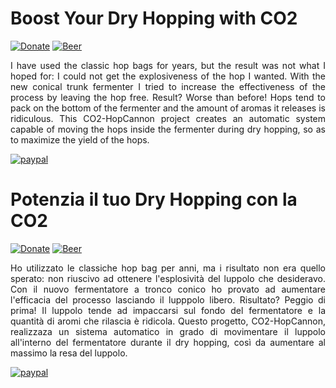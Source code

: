 # Boost Your Dry Hopping with CO2
[![Donate](https://img.shields.io/badge/Donate-PayPal-green.svg)](https://paypal.me/FedericoBolelli) 
[![Beer](https://img.shields.io/badge/made%20with-%F0%9F%8D%BA%20beer-yellow)](https://prittt.github.io/pages/beer)


<p align="justify">
I have used the classic hop bags for years, but the result was not what I hoped for: I could not get the explosiveness of the hop I wanted. With the new conical trunk fermenter I tried to increase the effectiveness of the process by leaving the hop free. Result? Worse than before! Hops tend to pack on the bottom of the fermenter and the amount of aromas it releases is ridiculous. This CO2-HopCannon project creates an automatic system capable of moving the hops inside the fermenter during dry hopping, so as to maximize the yield of the hops.
</p>

[![paypal](https://www.paypalobjects.com/en_US/i/btn/btn_donateCC_LG.gif)](https://paypal.me/FedericoBolelli)


# Potenzia il tuo Dry Hopping con la CO2
[![Donate](https://img.shields.io/badge/Donate-PayPal-green.svg)](https://paypal.me/FedericoBolelli)
[![Beer](https://img.shields.io/badge/made%20with-%F0%9F%8D%BA%20beer-yellow)](https://prittt.github.io/pages/beer)

<p align="justify">
Ho utilizzato le classiche hop bag per anni, ma i risultato non era quello sperato: non riuscivo ad ottenere l'esplosività del luppolo che desideravo. Con il nuovo fermentatore a tronco conico ho provato ad aumentare l'efficacia del processo lasciando il lupppolo libero. Risultato? Peggio di prima! Il luppolo tende ad impaccarsi sul fondo del fermentatore e la quantità di aromi che rilascia è ridicola. Questo progetto, CO2-HopCannon, realizzaza un sistema automatico in grado di movimentare il luppolo all'interno del fermentatore durante il dry hopping, così da aumentare al massimo la resa del luppolo. 
</p>

[![paypal](https://www.paypalobjects.com/en_US/i/btn/btn_donateCC_LG.gif)](https://paypal.me/FedericoBolelli)
